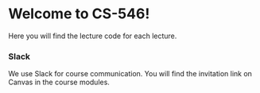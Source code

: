 # Welcome to CS-546!

Here you will find the lecture code for each lecture.

### Slack

We use Slack for course communication. You will find the invitation link on Canvas in the course modules.

